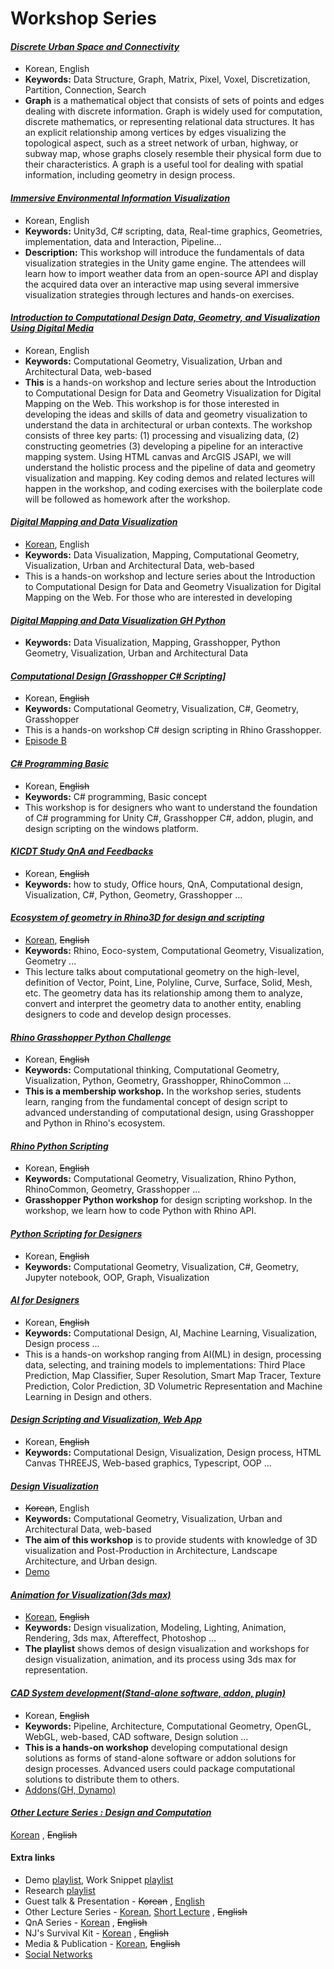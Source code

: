 # Workshop Series

#### [_Discrete Urban Space and Connectivity_](https://nj-namju.medium.com/discrete-urban-space-and-connectivity-492b3dbd0a81)
* Korean, English
* **Keywords:** Data Structure, Graph, Matrix, Pixel, Voxel, Discretization, Partition, Connection, Search
* **Graph** is a mathematical object that consists of sets of points and edges dealing with discrete information. Graph is widely used for computation, discrete mathematics, or representing relational data structures. It has an explicit relationship among vertices by edges visualizing the topological aspect, such as a street network of urban, highway, or subway map, whose graphs closely resemble their physical form due to their characteristics. A graph is a useful tool for dealing with spatial information, including geometry in design process.


#### [_Immersive Environmental Information Visualization_](https://github.com/NamjuLee/DigitalFUTURES-Immersive-Environmental-Information-Visualization)
* Korean, English
* **Keywords:** Unity3d, C# scripting, data, Real-time graphics, Geometries, implementation, data and Interaction, Pipeline...
* **Description:** This workshop will introduce the fundamentals of data visualization strategies in the Unity game engine. The attendees will learn how to import weather data from an open-source API and display the acquired data over an interactive map using several immersive visualization strategies through lectures and hands-on exercises.


#### [_Introduction to Computational Design Data, Geometry, and Visualization Using Digital Media_](https://nj-namju.medium.com/introduction-to-computational-design-data-geometry-and-visualization-using-digital-media-14161fdfd22f)
* Korean, English
* **Keywords:** Computational Geometry, Visualization, Urban and Architectural Data, web-based
* **This** is a hands-on workshop and lecture series about the Introduction to Computational Design for Data and Geometry Visualization for Digital Mapping on the Web. This workshop is for those interested in developing the ideas and skills of data and geometry visualization to understand the data in architectural or urban contexts. The workshop consists of three key parts: (1) processing and visualizing data, (2) constructing geometries (3) developing a pipeline for an interactive mapping system. Using HTML canvas and ArcGIS JSAPI, we will understand the holistic process and the pipeline of data and geometry visualization and mapping. Key coding demos and related lectures will happen in the workshop, and coding exercises with the boilerplate code will be followed as homework after the workshop.


#### [_Digital Mapping and Data Visualization_](https://nj-namju.medium.com/6-digital-mapping-using-arcgis-jsapi-626e108d624b)
* [Korean](https://computationaldesign.tistory.com/31), English
* **Keywords:** Data Visualization, Mapping, Computational Geometry, Visualization, Urban and Architectural Data, web-based
* This is a hands-on workshop and lecture series about the Introduction to Computational Design for Data and Geometry Visualization for Digital Mapping on the Web. For those who are interested in developing


#### [_Digital Mapping and Data Visualization GH Python_](https://computationaldesign.tistory.com/18)
* **Keywords:** Data Visualization, Mapping, Grasshopper, Python Geometry, Visualization, Urban and Architectural Data



#### [_Computational Design [Grasshopper C# Scripting]_](https://computationaldesign.tistory.com/14)
* Korean, ~~English~~
* **Keywords:** Computational Geometry, Visualization, C#, Geometry, Grasshopper
* This is a hands-on workshop C# design scripting in Rhino Grasshopper. 
* [Episode B](https://computationaldesign.tistory.com/15)



#### [_C# Programming Basic_](https://computationaldesign.tistory.com/38)
* Korean, ~~English~~
* **Keywords:** C# programming, Basic concept
* This workshop is for designers who want to understand the foundation of C# programming for Unity C#, Grasshopper C#, addon, plugin, and design scripting on the windows platform.



#### [_KICDT Study QnA and Feedbacks_](https://computationaldesign.tistory.com/46)
* Korean, ~~English~~
* **Keywords:** how to study, Office hours, QnA, Computational design, Visualization, C#, Python, Geometry, Grasshopper ... 



#### [_Ecosystem of geometry in Rhino3D for design and scripting_](https://computationaldesign.tistory.com/35)
* [Korean](https://computationaldesign.tistory.com/35), ~~English~~
* **Keywords:** Rhino, Eoco-system, Computational Geometry, Visualization, Geometry ...
* This lecture talks about computational geometry on the high-level, definition of Vector, Point, Line, Polyline, Curve, Surface, Solid, Mesh, etc. The geometry data has its relationship among them to analyze, convert and interpret the geometry data to another entity, enabling designers to code and develop design processes.



#### [_Rhino Grasshopper Python Challenge_](https://computationaldesign.tistory.com/25)
* Korean, ~~English~~
* **Keywords:** Computational thinking, Computational Geometry, Visualization, Python, Geometry, Grasshopper, RhinoCommon ...
* **This is a membership workshop.** In the workshop series, students learn, ranging from the fundamental concept of design script to advanced understanding of computational design, using Grasshopper and Python in Rhino's ecosystem.



#### [_Rhino Python Scripting_](https://computationaldesign.tistory.com/21)
* Korean, ~~English~~
* **Keywords:** Computational Geometry, Visualization, Rhino Python, RhinoCommon, Geometry, Grasshopper ...
* **Grasshopper Python workshop** for design scripting workshop. In the workshop, we learn how to code Python with Rhino API.



#### [_Python Scripting for Designers_](https://computationaldesign.tistory.com/20)
* Korean, ~~English~~
* **Keywords:** Computational Geometry, Visualization, C#, Geometry, Jupyter notebook, OOP, Graph, Visualization



#### [_AI for Designers_](https://computationaldesign.tistory.com/29)
* Korean, ~~English~~
* **Keywords:** Computational Design, AI, Machine Learning, Visualization, Design process ...
* This is a hands-on workshop ranging from AI(ML) in design, processing data, selecting, and training models to implementations: Third Place Prediction, Map Classifier, Super Resolution, Smart Map Tracer, Texture Prediction, Color Prediction, 3D Volumetric Representation and Machine Learning in Design and others.



#### [_Design Scripting and Visualization, Web App_](https://computationaldesign.tistory.com/42)
* Korean, ~~English~~
* **Keywords:** Computational Design, Visualization, Design process, HTML Canvas THREEJS, Web-based graphics, Typescript, OOP ...



#### [_Design Visualization_](https://namjulee.github.io/3d-visualization-harvard-gsd.github.com/)
* ~~Korean~~, English
* **Keywords:** Computational Geometry, Visualization, Urban and Architectural Data, web-based
* **The aim of this workshop** is to provide students with knowledge of 3D visualization and Post-Production in Architecture, Landscape Architecture, and Urban design.
* [Demo](https://computationaldesign.tistory.com/11)



#### [_Animation for Visualization(3ds max)_](https://www.youtube.com/playlist?list=PLweNVwGgDKEbG_CPsGL4uZV4WcXLHgzy8)
* [Korean](https://computationaldesign.tistory.com/34), ~~English~~
* **Keywords:** Design visualization, Modeling, Lighting, Animation, Rendering, 3ds max, Aftereffect, Photoshop ...
* **The playlist** shows demos of design visualization and workshops for design visualization, animation, and its process using 3ds max for representation. 



#### [_CAD System development(Stand-alone software, addon, plugin)_](https://computationaldesign.tistory.com/40) 
* Korean, ~~English~~
* **Keywords:** Pipeline, Architecture, Computational Geometry, OpenGL, WebGL, web-based, CAD software, Design solution ...
* **This is a hands-on workshop** developing computational design solutions as forms of stand-alone software or addon solutions for design processes. Advanced users could package computational solutions to distribute them to others. 
* [Addons(GH, Dynamo)](https://computationaldesign.tistory.com/36) 

#### [_Other Lecture Series : Design and Computation_]()  
[Korean](https://www.youtube.com/playlist?list=PLweNVwGgDKEb94hRD2OT4bNWhtO0Ggu_o) , ~~English~~


#### Extra links
* Demo [playlist](https://www.youtube.com/playlist?list=PLIyZNoxG7nmmeqDu3L0TwX5G-XZsmnnuQ), Work Snippet [playlist](https://www.youtube.com/playlist?list=PLIyZNoxG7nmlvJsxZ6WEnkPMCm6BZV7zD)
* Research [playlist](https://computationaldesign.tistory.com/10)
* Guest talk & Presentation - ~~Korean~~ , [English](https://www.youtube.com/playlist?list=PLweNVwGgDKEYnUq-jyW8smfkTrnOi2ot9)
* Other Lecture Series - [Korean](https://www.youtube.com/playlist?list=PLweNVwGgDKEasb4RbUugM4ljH8oULTboc), [Short Lecture](https://www.youtube.com/playlist?list=PLweNVwGgDKEYWRUCbwzeZBm0kHKsj5fau) , ~~English~~
* QnA Series - [Korean](https://www.youtube.com/playlist?list=PLweNVwGgDKEYzuT2sezSsQCP-me-1Tb7e) , ~~English~~
* NJ's Survival Kit - [Korean](https://computationaldesign.tistory.com/6) , ~~English~~
* Media & Publication - [Korean](https://computationaldesign.tistory.com/33), ~~English~~
* [Social Networks](https://computationaldesign.tistory.com/44)
